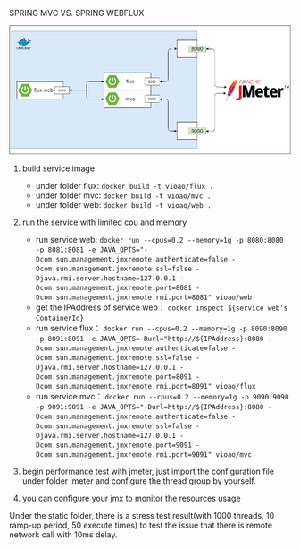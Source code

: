 SPRING MVC VS. SPRING WEBFLUX

![env](static/flux-vs-mvc.png)

1. build service image
   - under folder flux: `docker build -t vioao/flux .`
   - under folder mvc: `docker build -t vioao/mvc .`
   - under folder web: `docker build -t vioao/web .`

2. run the service with limited cou and memory
   - run service web: `docker run --cpus=0.2 --memory=1g -p 8080:8080 -p 8081:8081 -e JAVA_OPTS="-Dcom.sun.management.jmxremote.authenticate=false -Dcom.sun.management.jmxremote.ssl=false -Djava.rmi.server.hostname=127.0.0.1 -Dcom.sun.management.jmxremote.port=8081 -Dcom.sun.management.jmxremote.rmi.port=8081" vioao/web`
   - get the IPAddress of service web： `docker inspect ${service web's ContainerId}`
   - run service flux： `docker run --cpus=0.2 --memory=1g -p 8090:8090 -p 8091:8091 -e JAVA_OPTS=-Durl="http://${IPAddress}:8080 -Dcom.sun.management.jmxremote.authenticate=false -Dcom.sun.management.jmxremote.ssl=false -Djava.rmi.server.hostname=127.0.0.1 -Dcom.sun.management.jmxremote.port=8091 -Dcom.sun.management.jmxremote.rmi.port=8091" vioao/flux`
   - run service mvc： `docker run --cpus=0.2 --memory=1g -p 9090:9090 -p 9091:9091 -e JAVA_OPTS="-Durl=http://${IPAddress}:8080 -Dcom.sun.management.jmxremote.authenticate=false -Dcom.sun.management.jmxremote.ssl=false -Djava.rmi.server.hostname=127.0.0.1 -Dcom.sun.management.jmxremote.port=9091 -Dcom.sun.management.jmxremote.rmi.port=9091" vioao/mvc`
   
3. begin performance test with jmeter, just import the configuration file under folder jmeter and configure the thread group by yourself.

4. you can configure your jmx to monitor the resources usage

Under the static folder, there is a stress test result(with 1000 threads, 10 ramp-up period, 50 execute times) to test the issue that there is remote network call with 10ms delay.